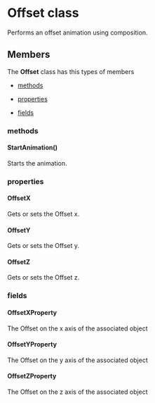 
# Offset class

Performs an offset animation using composition.

## Members

The **Offset** class has this types of members

* [methods](#methods)

* [properties](#properties)

* [fields](#fields)

### methods

#### StartAnimation()

Starts the animation.

### properties

#### OffsetX

Gets or sets the Offset x.

#### OffsetY

Gets or sets the Offset y.

#### OffsetZ

Gets or sets the Offset z.

### fields

#### OffsetXProperty

The Offset on the x axis of the associated object

#### OffsetYProperty

The Offset on the y axis of the associated object

#### OffsetZProperty

The Offset on the z axis of the associated object
